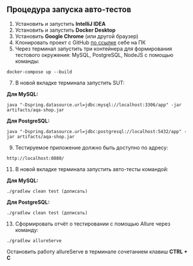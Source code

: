 ## Процедура запуска авто-тестов

1. Установить и запустить **IntelliJ IDEA**
2. Установить и запустить **Docker Desktop**
3. Установить **Google Chrome** (или другой браузер)
4. Клонировать проект с GitHub [по ссылке](https://github.com/lizvalk/Diploma) себе на ПК
5. Через терминал запустить три контейнера для формирования тестового окружения: MySQL, PostgreSQL, NodeJS с помощью команды:
```
docker-compose up --build
```
7. В новой вкладке терминала запустить SUT:

**Для MySQL:**
```
java "-Dspring.datasource.url=jdbc:mysql://localhost:3306/app" -jar artifacts/aqa-shop.jar
```
**Для PostgreSQL:**
```
java "-Dspring.datasource.url=jdbc:postgresql://localhost:5432/app" -jar artifacts/aqa-shop.jar
```
9. Тестируемое приложение должно быть доступно по адресу:
```
http://localhost:8080/
```
11. В новой вкладке терминала запустить авто-тесты командой:

**Для MySQL:**
```
./gradlew clean test (дописать)
```
**Для PostgreSQL:**
```
./gradlew clean test (дописать)
```
13. Сформировать отчёт о тестировании с помощью Allure через команду:
```
./gradlew allureServe
```
Остановить работу allureServe в терминале сочетанием клавиш **CTRL + C**
